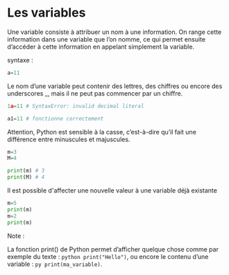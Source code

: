 # Les variables
Une variable consiste à attribuer un nom à une information. On range cette information dans une variable que l’on nomme, ce qui permet ensuite d’accéder à cette information en appelant simplement la variable.

syntaxe : 
```python
a=11
```

Le nom d’une variable peut contenir des lettres, des chiffres ou encore des underscores _, mais il ne peut pas commencer par un chiffre. 

```python
1a=11 # SyntaxError: invalid decimal literal

a1=11 # fonctionne correctement
```

Attention, Python est sensible à la casse, c’est-à-dire qu’il fait une différence entre minuscules et majuscules.
```python
m=3
M=4

print(m) # 3
print(M) # 4
```

Il est possible d'affecter une nouvelle valeur à une variable déjà existante
```python
m=5
print(m)
m=2
print(m)
```

Note :

La fonction print() de Python permet d’afficher quelque chose comme par exemple du texte : ```python print("Hello")```, ou encore le contenu d’une variable : ```py print(ma_variable)```.

